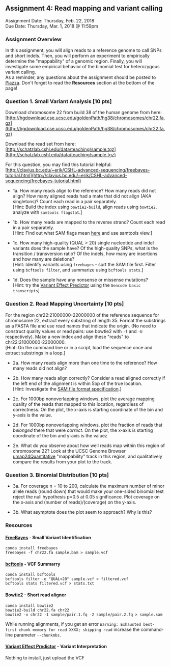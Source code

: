 ## Assignment 4: Read mapping and variant calling
Assignment Date: Thursday, Feb. 22, 2018  
Due Date: Thursday, Mar. 1, 2018 @ 11:59pm  

### Assignment Overview

In this assignment, you will align reads to a reference genome to call SNPs and short indels. Then, you will perform an experiment to empirically determine the "mappability" of a genomic region. Finally, you will investigate some empirical behavior of the binomial test for heterozygous variant calling.  
As a reminder, any questions about the assignment should be posted to [Piazza](https://piazza.com/class/jcumooljtd46p7). Don't forget to read the **Resources** section at the bottom of the page!

### Question 1. Small Variant Analysis [10 pts]

Download chromosome 22 from build 38 of the human genome from here:  
[http://hgdownload.cse.ucsc.edu/goldenPath/hg38/chromosomes/chr22.fa.gz](http://hgdownload.cse.ucsc.edu/goldenPath/hg38/chromosomes/chr22.fa.gz)

Download the read set from here:  
[http://schatzlab.cshl.edu/data/teaching/sample.tgz](http://schatzlab.cshl.edu/data/teaching/sample.tgz)

For this question, you may find this tutorial helpful:  
[http://clavius.bc.edu/~erik/CSHL-advanced-sequencing/freebayes-tutorial.html](http://clavius.bc.edu/~erik/CSHL-advanced-sequencing/freebayes-tutorial.html)

- 1a. How many reads align to the reference? How many reads did not align? How many aligned reads had a mate that did not align (AKA singletons)? Count each read in a pair separately.  
[Hint: Build the index using `bowtie2-build`, align reads using `bowtie2`, analyze with `samtools flagstat`.]

- 1b. How many reads are mapped to the reverse strand? Count each read in a pair separately.   
[Hint: Find out what SAM flags mean [here](https://broadinstitute.github.io/picard/explain-flags.html) and use samtools view.]

- 1c. How many high-quality (QUAL > 20) single nucleotide and indel variants does the sample have? Of the high-quality SNPs, what is the transition / transversion ratio? Of the indels, how many are insertions and how many are deletions?  
[Hint:  Identify variants using `freebayes` - sort the SAM file first. Filter using `bcftools filter`, and summarize using `bcftools stats`.]

- 1d. Does the sample have any nonsense or missense mutations?  
[Hint: try the [Variant Effect Predictor](http://useast.ensembl.org/Tools/VEP) using the `Gencode basic transcripts`]

### Question 2. Read Mapping Uncertainty [10 pts]

For the region chr22:21000000-22000000 of the reference sequence for chromosome 22, extract every substring of length 35. Format the substrings as a FASTA file and use read names that indicate the origin. (No need to construct quality values or read pairs: use bowtie2 with `-f` and `-U` respectively). Make a new index and align these "reads" to chr22:21000000-22000000.  
[Hint: On the command line or in a script, load the sequence once and extract substrings in a loop.]

- 2a. How many reads align more than one time to the reference? How many reads did not align?

- 2b. How many reads align correctly? Consider a read aligned correctly if the left end of the alignment is within 5bp of the true location.  
[Hint: Investigate the [SAM file format specification](https://samtools.github.io/hts-specs/SAMv1.pdf).]

- 2c. For 1000bp nonoverlapping windows, plot the average mapping quality of the reads that mapped to this location, regardless of correctness. On the plot, the x-axis is starting coordinate of the bin and y-axis is the value.

- 2d. For 1000bp nonoverlapping windows, plot the fraction of reads that *belonged* there that were *correct*. On the plot, the x-axis is starting coordinate of the bin and y-axis is the valuez

- 2e. What do you observe about how well reads map within this region of chromosome 22? Look at the UCSC Genome Browser [umap24Quantitative](https://genome.ucsc.edu/cgi-bin/hgTrackUi?g=umap) "mappability" track in this region, and qualitatively compare the results from your plot to the track.  

### Question 3. Binomial Distribution [10 pts]

- 3a. For coverage n = 10 to 200, calculate the maximum number of minor allele reads (round down) that would make your one-sided binomial test reject the null hypothesis p=0.5 at 0.05 significance. Plot coverage on the x-axis and (number of reads)/(coverage) on the y-axis.

- 3b. What asymptote does the plot seem to approach? Why is this?

### Resources

#### [FreeBayes](https://github.com/ekg/freebayes) - Small Variant Identification

```
conda install freebayes
freebayes -f chr22.fa sample.bam > sample.vcf
```

#### [bcftools](https://samtools.github.io/bcftools/bcftools.html) - VCF Summarry

```
conda install bcftools
bcftools filter -e "QUAL<20" sample.vcf > filtered.vcf
bcftools stats filtered.vcf > stats.txt
```

#### [Bowtie2](http://bowtie-bio.sourceforge.net/bowtie2/index.shtml) - Short read aligner

```
conda install bowtie2
bowtie2-build chr22.fa chr22
bowtie2 -x chr22 -1 sample/pair.1.fq -2 sample/pair.2.fq > sample.sam
```

While running alignments, if you get an error `Warning: Exhausted best-first chunk memory for read XXXX; skipping read` increase the command-line parameter `--chunkmbs`.

#### [Variant Effect Predictor](http://useast.ensembl.org/Tools/VEP) - Variant Interpretation

Nothing to install, just upload the VCF

